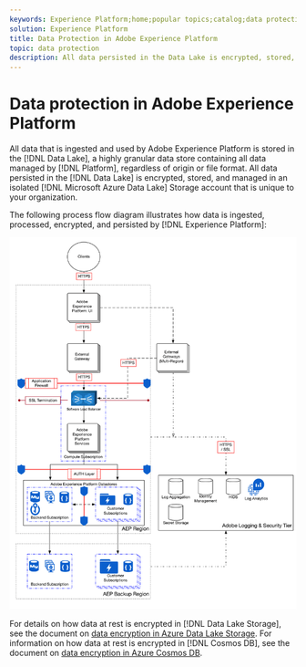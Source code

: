 ```yaml
---
keywords: Experience Platform;home;popular topics;catalog;data protection;encryption data lake
solution: Experience Platform
title: Data Protection in Adobe Experience Platform
topic: data protection
description: All data persisted in the Data Lake is encrypted, stored, and managed in an isolated Microsoft Azure Data Lake Storage account that is unique to your organization. The following process flow diagram illustrates how data is ingested, processed, encrypted, and persisted by Experience Platform.
---
```


# Data protection in Adobe Experience Platform

All data that is ingested and used by Adobe Experience Platform is stored in the [!DNL Data Lake], a highly granular data store containing all data managed by [!DNL Platform], regardless of origin or file format. All data persisted in the [!DNL Data Lake] is encrypted, stored, and managed in an isolated [!DNL Microsoft Azure Data Lake] Storage account that is unique to your organization.

The following process flow diagram illustrates how data is ingested, processed, encrypted, and persisted by [!DNL Experience Platform]:

![](images/data-protection/flow.png)

For details on how data at rest is encrypted in [!DNL Data Lake Storage], see the document on [data encryption in Azure Data Lake Storage](https://docs.microsoft.com/en-us/azure/data-lake-store/data-lake-store-encryption). For information on how data at rest is encrypted in [!DNL Cosmos DB], see the document on [data encryption in Azure Cosmos DB](https://docs.microsoft.com/en-us/azure/cosmos-db/database-encryption-at-rest).